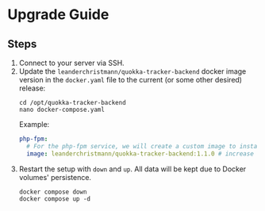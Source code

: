 # Upgrade Guide

## Steps

1. Connect to your server via SSH.
2. Update the `leanderchristmann/quokka-tracker-backend` docker image version in the `docker.yaml` file to the current (or some other desired) release:
   ```shell
   cd /opt/quokka-tracker-backend
   nano docker-compose.yaml
   ```
   Example:
   ```yaml
   php-fpm:
     # For the php-fpm service, we will create a custom image to install the necessary PHP extensions and setup proper permissions.
     image: leanderchristmann/quokka-tracker-backend:1.1.0 # increase this version
   ```
3. Restart the setup with `down` and `up`. All data will be kept due to Docker volumes' persistence.
   ```shell
   docker compose down
   docker compose up -d
   ```
